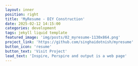 ```yaml
---
layout: inner
position: right
title: 'MyResume - DIY Construction'
date: 2025-02-12 14:15:00
categories: development
tags: jekyll liquid template
featured_image: 'img/posts/02_myresume-1130x864.png'
project_link: 'https://github.com/singhaidotnish/myresume'
button_icon: 'resume'
button_text: 'Visit Project'
lead_text: 'Inspire, Perspire and output is a web page'
---
```

